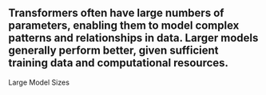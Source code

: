 Transformers often have large numbers of parameters, enabling them to model complex patterns and relationships in data. Larger models generally perform better, given sufficient training data and computational resources.
---
Large Model Sizes
